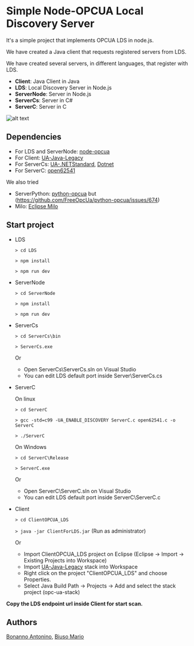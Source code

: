 # Simple Node-OPCUA Local Discovery Server

It's a simple project that implements OPCUA LDS in node.js.

We have created a Java client that requests registered servers from LDS.

We have created several servers, in different languages, that register with LDS.

* **Client**: Java Client in Java 
* **LDS**: Local Discovery Server in Node.js
* **ServerNode**: Server in Node.js
* **ServerCs**: Server in C#
* **ServerC**: Server in C 

![alt text](https://github.com/AntoninoBonanno/Simple-Node-OPCUA-Local-Discovery-Server/blob/master/LDS.png)

## Dependencies

* For LDS and ServerNode: [node-opcua](https://github.com/node-opcua/node-opcua/)
* For Client: [UA-Java-Legacy](https://github.com/OPCFoundation/UA-Java-Legacy)
* For ServerCs: [UA-.NETStandard](https://github.com/OPCFoundation/UA-.NETStandard), [Dotnet](https://dotnet.microsoft.com/download)
* For ServerC: [open62541](https://github.com/open62541/open62541/tree/master)

We also tried
* ServerPython: [python-opcua](https://github.com/FreeOpcUa/python-opcua) but (https://github.com/FreeOpcUa/python-opcua/issues/674)
* Milo: [Eclipse Milo](https://github.com/eclipse/milo)


## Start project

* LDS

    `> cd LDS`
    
    `> npm install`
    
    `> npm run dev`
    
* ServerNode

    `> cd ServerNode`
    
    `> npm install`
    
    `> npm run dev`

* ServerCs 

    `> cd ServerCs\bin`

    `> ServerCs.exe`
    
    Or 

    - Open ServerCs\ServerCs.sln on Visual Studio 
    - You can edit LDS default port inside Server\ServerCs.cs 
    
* ServerC 

    On linux
    
    `> cd ServerC`

    `> gcc -std=c99 -UA_ENABLE_DISCOVERY ServerC.c open62541.c -o ServerC`
    
    `> ./ServerC`

    On Windows

    `> cd ServerC\Release`

    `> ServerC.exe`

    Or 

    - Open ServerC\ServerC.sln on Visual Studio 
    - You can edit LDS default port inside ServerC\ServerC.c

* Client

    `> cd ClientOPCUA_LDS`

    `> java -jar ClientForLDS.jar` (Run as administrator)

    Or

    - Import ClientOPCUA_LDS project on Eclipse (Eclipse -> Import -> Existing Projects into Workspace)
    - Import [UA-Java-Legacy](https://github.com/OPCFoundation/UA-Java-Legacy) stack into Workspace
    - Right click on the project "ClientOPCUA_LDS" and choose Properties.
    - Select Java Build Path -> Projects -> Add and select the stack project (opc-ua-stack)
    
**Copy the LDS endpoint url inside Client for start scan.** 


## Authors

[Bonanno Antonino](https://github.com/AntoninoBonanno), [Biuso Mario](https://github.com/Mariobiuso)
